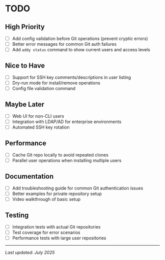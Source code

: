 # TODO

## High Priority
- [ ] Add config validation before Git operations (prevent cryptic errors)
- [ ] Better error messages for common Git auth failures
- [ ] Add `addy status` command to show current users and access levels

## Nice to Have
- [ ] Support for SSH key comments/descriptions in user listing
- [ ] Dry-run mode for install/remove operations
- [ ] Config file validation command

## Maybe Later
- [ ] Web UI for non-CLI users
- [ ] Integration with LDAP/AD for enterprise environments
- [ ] Automated SSH key rotation

## Performance
- [ ] Cache Git repo locally to avoid repeated clones
- [ ] Parallel user operations when installing multiple users

## Documentation
- [ ] Add troubleshooting guide for common Git authentication issues
- [ ] Better examples for private repository setup
- [ ] Video walkthrough of basic setup

## Testing
- [ ] Integration tests with actual Git repositories
- [ ] Test coverage for error scenarios
- [ ] Performance tests with large user repositories

---
*Last updated: July 2025*
